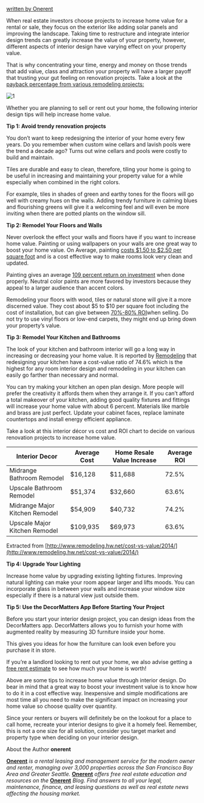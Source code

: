 [written by Onerent](https://www.onerent.co/)

When real estate investors choose projects to increase home value for a rental or sale, they focus on the exterior like adding solar panels and improving the landscape. Taking time to restructure and integrate interior design trends can greatly increase the value of your property, however, different aspects of interior design have varying effect on your property value.

That is why concentrating your time, energy and money on those trends that add value, class and attraction your property will have a larger payoff that trusting your gut feeling on renovation projects. Take a look at the [payback percentage from various remodeling projects:](https://www.cnbc.com/2018/01/24/heres-how-much-your-home-remodel-will-pay-you-back.html)

![1](https://didr9pubr8qfh.cloudfront.net/blog/blog-page/blog-page-5/1.jpg)

Whether you are planning to sell or rent out your home, the following interior design tips will help increase home value.

**Tip 1: Avoid trendy renovation projects**

You don’t want to keep redesigning the interior of your home every few years. Do you remember when custom wine cellars and lavish pools were the trend a decade ago? Turns out wine cellars and pools were costly to build and maintain.

Tiles are durable and easy to clean, therefore, tiling your home is going to be useful in increasing and maintaining your property value for a while especially when combined in the right colors.

For example, tiles in shades of green and earthy tones for the floors will go well with creamy hues on the walls. Adding trendy furniture in calming blues and flourishing greens will give it a welcoming feel and will even be more inviting when there are potted plants on the window sill.

**Tip 2: Remodel Your Floors and Walls**

Never overlook the effect your walls and floors have if you want to increase home value. Painting or using wallpapers on your walls are one great way to boost your home value. On Average, painting [costs $1.50 to $2.50 per square foot](https://www.consumerreports.org/paints/right-paint-color-can-boost-home-value/) and is a cost effective way to make rooms look very clean and updated.

Painting gives an average [109 percent return on investment](https://www.fool.com/slideshow/selling-your-home-these-7-renovations-offer-best-bang-your-buck/?slide=6) when done properly. Neutral color paints are more favored by investors because they appeal to a larger audience than accent colors.

Remodeling your floors with wood, tiles or natural stone will give it a more discerned value. They cost about $5 to $10 per square foot including the cost of installation, but can give between [70%-80% ROI](https://www.fool.com/slideshow/selling-your-home-these-7-renovations-offer-best-bang-your-buck/?slide=7)when selling. Do not try to use vinyl floors or low-end carpets, they might end up bring down your property’s value.

**Tip 3: Remodel Your Kitchen and Bathrooms**

The look of your kitchen and bathroom interior will go a long way in increasing or decreasing your home value. It is reported by [Remodeling](http://www.remodeling.hw.net/cost-vs-value/2014/) that redesigning your kitchen have a cost-value ratio of 74.6% which is the highest for any room interior design and remodeling in your kitchen can easily go farther than necessary and normal.

You can try making your kitchen an open plan design. More people will prefer the creativity it affords them when they arrange it. If you can’t afford a total makeover of your kitchen, adding good quality fixtures and fittings will increase your home value with about 6 percent. Materials like marble and brass are just perfect. Update your cabinet faces, replace laminate countertops and install energy efficient appliance.

Take a look at this interior décor vs cost and ROI chart to decide on various renovation projects to increase home value.

| Interior Decor                 | Average Cost | Home Resale Value Increase | Average ROI |
| ------------------------------ | ------------ | -------------------------- | ----------- |
| Midrange Bathroom Remodel      | $16,128      | $11,688                    | 72.5%       |
| Upscale Bathroom Remodel       | $51,374      | $32,660                    | 63.6%       |
| Midrange Major Kitchen Remodel | $54,909      | $40,732                    | 74.2%       |
| Upscale Major Kitchen Remodel  | $109,935     | $69,973                    | 63.6%       |

Extracted from [http://www.remodeling.hw.net/cost-vs-value/2014/](http://www.remodeling.hw.net/cost-vs-value/2014/)

**Tip 4: Upgrade Your Lighting**

Increase home value by upgrading existing lighting fixtures. Improving natural lighting can make your room appear larger and lifts moods. You can incorporate glass in between your walls and increase your window size especially if there is a natural view just outside them.

**Tip 5: Use the DecorMatters App Before Starting Your Project**

Before you start your interior design project, you can design ideas from the DecorMatters app. DecorMatters allows you to furnish your home with augmented reality by measuring 3D furniture inside your home.

This gives you ideas for how the furniture can look even before you purchase it in store.

If you’re a landlord looking to rent out your home, we also advise getting a [free rent estimate](https://www.onerent.co/property-management-san-francisco/) to see how much your home is worth!

Above are some tips to increase home value through interior design. Do bear in mind that a great way to boost your investment value is to know how to do it in a cost effective way. Inexpensive and simple modifications are most time all you need to make the significant impact on increasing your home value so choose quality over quantity.

Since your renters or buyers will definitely be on the lookout for a place to call home, recreate your interior designs to give it a homely feel. Remember, this is not a one size for all solution, consider you target market and property type when deciding on your interior design.

About the Author **onerent**

[**Onerent**](https://www.onerent.co/) *is a rental leasing and management service for the modern owner and renter, managing over 3,000 properties across the San Francisco Bay Area and Greater Seattle.* [**Onerent**](https://www.onerent.co/) *offers free real estate education and resources on the* [**Onerent**](https://www.onerent.co/) *Blog. Find answers to all your legal, maintenance, finance, and leasing questions as well as real estate news affecting the housing market.*